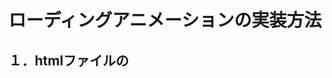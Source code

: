 # ローディングアニメーションの実装方法

## １．htmlファイルの<script>タグを使った実装方法

    <head>
      <script type="text/javascript" src="MJLibs01LoadingAnimation.js"></script>
      <script type="text/javascript">
        var lda = new MJLibs01LoadingAnimation({});
      </script>
    </head>
    <body>
      <button onclick="lda.Start()">再生</button>
      <button onclick="lda.Stop()">停止</button>
    </body>

外部スクリプトとして「MJLibs01LoadingAnimation.js」を読み込みます。  
「MJLibs01LoadingAnimation」メソッドをnewで変数の中にインスタンス化して格納します。  
 
あとはbuttonタグにonclickを設置し、インスタンスから「Start」メソッドおよび「Stop」メソッドを呼び出すだけです。 
 
上記の例では、「再生」ボタンを押すとアニメーションが始まり、「停止」ボタンを押すとアニメーションが終了します。

## ２．別の外部javascriptで実装
htmlファイルに外部スクリプトとして読み込みます。  

    <!-- htmlファイル -->
    <script type="text/javascript" src="MJLibs01LoadingAnimation.js"></script>

別の外部スクリプト内で、同じように「MJLibs01LoadingAnimation」メソッドをインスタンス化します。

    //外部javascript内
    var lda = new MJLibs01LoadingAnimation({});
    ：
    //何かの処理の前にアニメーション開始
    lda.Start();
    ：
    //処理の終了時にアニメーション停止
    lda.Stop();
    
XMLHttpRequestでサーバにアクセスする時などに使っています。

# 設定できる項目
色見や背景色など、設定をいじれるようにしています。  
インスタンス化する時に初期値を付与してください。  
未設定（null）の場合は初期値が反映されます。

| 引数 | 初期値 | 補足 |
----|----|----
| Z | 9999 | ローディングアニメーションのz-index値 |

